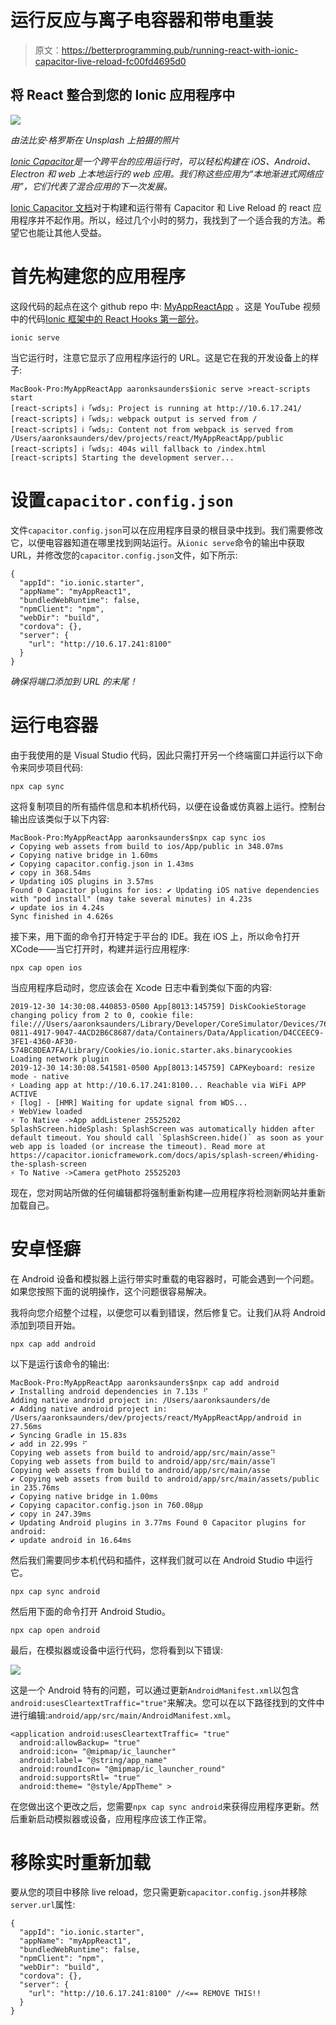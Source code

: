 # 运行反应与离子电容器和带电重装

> 原文：<https://betterprogramming.pub/running-react-with-ionic-capacitor-live-reload-fc00fd4695d0>

## 将 React 整合到您的 Ionic 应用程序中

![](img/7142c5bb4e9d070ccfd3bc02d9b4d171.png)

*由法比安·格罗斯在 Unsplash 上拍摄的照片*

[*Ionic Capacitor*](https://capacitor.ionicframework.com/docs/)*是一个跨平台的应用运行时，可以轻松构建在 iOS、Android、Electron 和 web 上本地运行的 web 应用。我们称这些应用为“本地渐进式网络应用”，它们代表了混合应用的下一次发展。*

[Ionic Capacitor 文档](https://ionicframework.com/docs/cli/commands/capacitor-run)对于构建和运行带有 Capacitor 和 Live Reload 的 react 应用程序并不起作用。所以，经过几个小时的努力，我找到了一个适合我的方法。希望它也能让其他人受益。

# 首先构建您的应用程序

这段代码的起点在这个 github repo 中: [MyAppReactApp](https://github.com/aaronksaunders/MyAppReactApp) 。这是 YouTube 视频中的代码[Ionic 框架中的 React Hooks 第一部分](https://www.youtube.com/watch?v=f9pq4Yizrg4&t=6s)。

```
ionic serve
```

当它运行时，注意它显示了应用程序运行的 URL。这是它在我的开发设备上的样子:

```
MacBook-Pro:MyAppReactApp aaronksaunders$ionic serve >react-scripts start 
[react-scripts] ℹ ｢wds｣: Project is running at http://10.6.17.241/ [react-scripts] ℹ ｢wds｣: webpack output is served from / 
[react-scripts] ℹ ｢wds｣: Content not from webpack is served from /Users/aaronksaunders/dev/projects/react/MyAppReactApp/public 
[react-scripts] ℹ ｢wds｣: 404s will fallback to /index.html 
[react-scripts] Starting the development server...
```

# 设置`capacitor.config.json`

文件`capacitor.config.json`可以在应用程序目录的根目录中找到。我们需要修改它，以便电容器知道在哪里找到网站运行。从`ionic serve`命令的输出中获取 URL，并修改您的`capacitor.config.json`文件，如下所示:

```
{
  "appId": "io.ionic.starter",
  "appName": "myAppReact1",
  "bundledWebRuntime": false,
  "npmClient": "npm",
  "webDir": "build",
  "cordova": {},
  "server": {
    "url": "http://10.6.17.241:8100"
  }
}
```

*确保将端口添加到 URL 的末尾！*

# 运行电容器

由于我使用的是 Visual Studio 代码，因此只需打开另一个终端窗口并运行以下命令来同步项目代码:

```
npx cap sync
```

这将复制项目的所有插件信息和本机桥代码，以便在设备或仿真器上运行。控制台输出应该类似于以下内容:

```
MacBook-Pro:MyAppReactApp aaronksaunders$npx cap sync ios 
✔ Copying web assets from build to ios/App/public in 348.07ms 
✔ Copying native bridge in 1.60ms 
✔ Copying capacitor.config.json in 1.43ms 
✔ copy in 368.54ms 
✔ Updating iOS plugins in 3.57ms 
Found 0 Capacitor plugins for ios: ✔ Updating iOS native dependencies with "pod install" (may take several minutes) in 4.23s 
✔ update ios in 4.24s 
Sync finished in 4.626s
```

接下来，用下面的命令打开特定于平台的 IDE。我在 iOS 上，所以命令打开 XCode——当它打开时，构建并运行应用程序:

```
npx cap open ios
```

当应用程序启动时，您应该会在 Xcode 日志中看到类似下面的内容:

```
2019-12-30 14:30:08.440853-0500 App[8013:145759] DiskCookieStorage changing policy from 2 to 0, cookie file: file:///Users/aaronksaunders/Library/Developer/CoreSimulator/Devices/76C4C563-0811-4917-9047-4ACD2B6C8687/data/Containers/Data/Application/D4CCEEC9-3FE1-4360-AF30-574BC8DEA7FA/Library/Cookies/io.ionic.starter.aks.binarycookies Loading network plugin 
2019-12-30 14:30:08.541581-0500 App[8013:145759] CAPKeyboard: resize mode - native 
⚡️ Loading app at http://10.6.17.241:8100... Reachable via WiFi APP ACTIVE 
⚡️ [log] - [HMR] Waiting for update signal from WDS... 
⚡️ WebView loaded 
⚡️ To Native ->App addListener 25525202 
SplashScreen.hideSplash: SplashScreen was automatically hidden after default timeout. You should call `SplashScreen.hide()` as soon as your web app is loaded (or increase the timeout). Read more at https://capacitor.ionicframework.com/docs/apis/splash-screen/#hiding-the-splash-screen 
⚡️ To Native ->Camera getPhoto 25525203
```

现在，您对网站所做的任何编辑都将强制重新构建—应用程序将检测新网站并重新加载自己。

# 安卓怪癖

在 Android 设备和模拟器上运行带实时重载的电容器时，可能会遇到一个问题。如果您按照下面的说明操作，这个问题很容易解决。

我将向您介绍整个过程，以便您可以看到错误，然后修复它。让我们从将 Android 添加到项目开始。

```
npx cap add android
```

以下是运行该命令的输出:

```
MacBook-Pro:MyAppReactApp aaronksaunders$npx cap add android 
✔ Installing android dependencies in 7.13s ⠋ 
Adding native android project in: /Users/aaronksaunders/de
✔ Adding native android project in: /Users/aaronksaunders/dev/projects/react/MyAppReactApp/android in 27.56ms 
✔ Syncing Gradle in 15.83s 
✔ add in 22.99s ⠋ 
Copying web assets from build to android/app/src/main/asse⠙ 
Copying web assets from build to android/app/src/main/asse⠹ 
Copying web assets from build to android/app/src/main/asse
✔ Copying web assets from build to android/app/src/main/assets/public in 235.76ms 
✔ Copying native bridge in 1.00ms 
✔ Copying capacitor.config.json in 760.08μp 
✔ copy in 247.39ms 
✔ Updating Android plugins in 3.77ms Found 0 Capacitor plugins for android: 
✔ update android in 16.64ms
```

然后我们需要同步本机代码和插件，这样我们就可以在 Android Studio 中运行它。

```
npx cap sync android
```

然后用下面的命令打开 Android Studio。

```
npx cap open android
```

最后，在模拟器或设备中运行代码，您将看到以下错误:

![](img/277f4a053ff0918fd0fa3111bac6c6b1.png)

这是一个 Android 特有的问题，可以通过更新`AndroidManifest.xml`以包含`android:usesCleartextTraffic="true"`来解决。您可以在以下路径找到的文件中进行编辑:`android/app/src/main/AndroidManifest.xml`。

```
<application android:usesCleartextTraffic= "true"   
  android:allowBackup= "true" 
  android:icon= "@mipmap/ic_launcher"
  android:label= "@string/app_name" 
  android:roundIcon= "@mipmap/ic_launcher_round"
  android:supportsRtl= "true" 
  android:theme= "@style/AppTheme" >
```

在您做出这个更改之后，您需要`npx cap sync android`来获得应用程序更新。然后重新启动模拟器或设备，应用程序应该工作正常。

# 移除实时重新加载

要从您的项目中移除 live reload，您只需更新`capacitor.config.json`并移除`server.url`属性:

```
{
  "appId": "io.ionic.starter",
  "appName": "myAppReact1",
  "bundledWebRuntime": false,
  "npmClient": "npm",
  "webDir": "build",
  "cordova": {},
  "server": {
    "url": "http://10.6.17.241:8100" //<== REMOVE THIS!!
  }
}
```